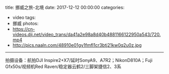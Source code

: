 title: 挪威之旅-北境
date: 2017-12-12 00:00:00
categories:
- video
tags:
- 挪威
photos:
- https://cn-videos.dji.net/video_trans/da41a2e98a8d40b4881166122950a543/720.mp4
- http://pics.naaln.com/48910e01gy1fmfl1cr3btj21kw0q2u0z.jpg
---

拍摄设备：航拍DJI Inspire2+X7/延时SonyA9、A7R2；NikonD810A；Fuji Gfx50s/视频机Red Raven/稳定器云鹤2/三脚架捷信2、3系